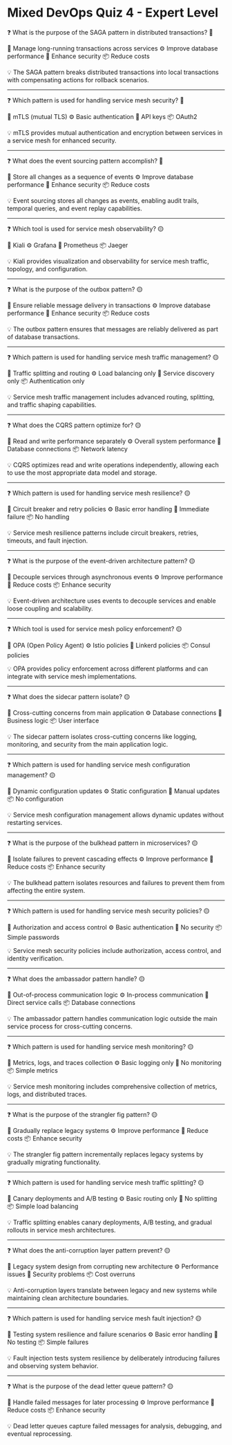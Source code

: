 # Mixed DevOps Quiz 4 - Expert Level

❓ What is the purpose of the SAGA pattern in distributed transactions? 🔴

📝 Manage long-running transactions across services
⚙️ Improve database performance
🧱 Enhance security
📦 Reduce costs

💡 The SAGA pattern breaks distributed transactions into local transactions with compensating actions for rollback scenarios.

---

❓ Which pattern is used for handling service mesh security? 🔴

📝 mTLS (mutual TLS)
⚙️ Basic authentication
🧱 API keys
📦 OAuth2

💡 mTLS provides mutual authentication and encryption between services in a service mesh for enhanced security.

---

❓ What does the event sourcing pattern accomplish? 🔴

📝 Store all changes as a sequence of events
⚙️ Improve database performance
🧱 Enhance security
📦 Reduce costs

💡 Event sourcing stores all changes as events, enabling audit trails, temporal queries, and event replay capabilities.

---

❓ Which tool is used for service mesh observability? 🟡

📝 Kiali
⚙️ Grafana
🧱 Prometheus
📦 Jaeger

💡 Kiali provides visualization and observability for service mesh traffic, topology, and configuration.

---

❓ What is the purpose of the outbox pattern? 🟡

📝 Ensure reliable message delivery in transactions
⚙️ Improve database performance
🧱 Enhance security
📦 Reduce costs

💡 The outbox pattern ensures that messages are reliably delivered as part of database transactions.

---

❓ Which pattern is used for handling service mesh traffic management? 🟡

📝 Traffic splitting and routing
⚙️ Load balancing only
🧱 Service discovery only
📦 Authentication only

💡 Service mesh traffic management includes advanced routing, splitting, and traffic shaping capabilities.

---

❓ What does the CQRS pattern optimize for? 🟡

📝 Read and write performance separately
⚙️ Overall system performance
🧱 Database connections
📦 Network latency

💡 CQRS optimizes read and write operations independently, allowing each to use the most appropriate data model and storage.

---

❓ Which pattern is used for handling service mesh resilience? 🟡

📝 Circuit breaker and retry policies
⚙️ Basic error handling
🧱 Immediate failure
📦 No handling

💡 Service mesh resilience patterns include circuit breakers, retries, timeouts, and fault injection.

---

❓ What is the purpose of the event-driven architecture pattern? 🟡

📝 Decouple services through asynchronous events
⚙️ Improve performance
🧱 Reduce costs
📦 Enhance security

💡 Event-driven architecture uses events to decouple services and enable loose coupling and scalability.

---

❓ Which tool is used for service mesh policy enforcement? 🟡

📝 OPA (Open Policy Agent)
⚙️ Istio policies
🧱 Linkerd policies
📦 Consul policies

💡 OPA provides policy enforcement across different platforms and can integrate with service mesh implementations.

---

❓ What does the sidecar pattern isolate? 🟡

📝 Cross-cutting concerns from main application
⚙️ Database connections
🧱 Business logic
📦 User interface

💡 The sidecar pattern isolates cross-cutting concerns like logging, monitoring, and security from the main application logic.

---

❓ Which pattern is used for handling service mesh configuration management? 🟡

📝 Dynamic configuration updates
⚙️ Static configuration
🧱 Manual updates
📦 No configuration

💡 Service mesh configuration management allows dynamic updates without restarting services.

---

❓ What is the purpose of the bulkhead pattern in microservices? 🟡

📝 Isolate failures to prevent cascading effects
⚙️ Improve performance
🧱 Reduce costs
📦 Enhance security

💡 The bulkhead pattern isolates resources and failures to prevent them from affecting the entire system.

---

❓ Which pattern is used for handling service mesh security policies? 🟡

📝 Authorization and access control
⚙️ Basic authentication
🧱 No security
📦 Simple passwords

💡 Service mesh security policies include authorization, access control, and identity verification.

---

❓ What does the ambassador pattern handle? 🟡

📝 Out-of-process communication logic
⚙️ In-process communication
🧱 Direct service calls
📦 Database connections

💡 The ambassador pattern handles communication logic outside the main service process for cross-cutting concerns.

---

❓ Which pattern is used for handling service mesh monitoring? 🟡

📝 Metrics, logs, and traces collection
⚙️ Basic logging only
🧱 No monitoring
📦 Simple metrics

💡 Service mesh monitoring includes comprehensive collection of metrics, logs, and distributed traces.

---

❓ What is the purpose of the strangler fig pattern? 🟡

📝 Gradually replace legacy systems
⚙️ Improve performance
🧱 Reduce costs
📦 Enhance security

💡 The strangler fig pattern incrementally replaces legacy systems by gradually migrating functionality.

---

❓ Which pattern is used for handling service mesh traffic splitting? 🟡

📝 Canary deployments and A/B testing
⚙️ Basic routing only
🧱 No splitting
📦 Simple load balancing

💡 Traffic splitting enables canary deployments, A/B testing, and gradual rollouts in service mesh architectures.

---

❓ What does the anti-corruption layer pattern prevent? 🟡

📝 Legacy system design from corrupting new architecture
⚙️ Performance issues
🧱 Security problems
📦 Cost overruns

💡 Anti-corruption layers translate between legacy and new systems while maintaining clean architecture boundaries.

---

❓ Which pattern is used for handling service mesh fault injection? 🟡

📝 Testing system resilience and failure scenarios
⚙️ Basic error handling
🧱 No testing
📦 Simple failures

💡 Fault injection tests system resilience by deliberately introducing failures and observing system behavior.

---

❓ What is the purpose of the dead letter queue pattern? 🟡

📝 Handle failed messages for later processing
⚙️ Improve performance
🧱 Reduce costs
📦 Enhance security

💡 Dead letter queues capture failed messages for analysis, debugging, and eventual reprocessing.
